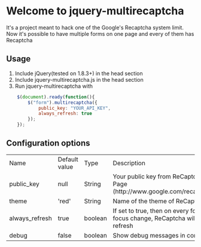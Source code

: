 Welcome to jquery-multirecaptcha
================================

It's a project meant to hack one of the Google's Recaptcha system limit. Now it's possible to have multiple forms on one page and every of them has Recaptcha

Usage
-----

1. Include jQuery(tested on 1.8.3+) in the head section
2. Include jquery-multirecaptcha.js in the head section
3. Run jquery-multirecaptcha with

```javascript
    $(document).ready(function(){
        $("form").multirecaptcha({
            public_key: "YOUR_API_KEY",
            always_refresh: true
        });
    });
```

Configuration options
--------------------

<table>
<tr>
<td>Name</td><td>Default value</td><td>Type</td><td>Description</td>
</tr>
<tr>
<td>public_key</td><td>null</td><td>String</td><td>Your public key from ReCaptcha Page (http://www.google.com/recaptcha)</td>
</tr>
<tr>
<td>theme</td><td>'red'</td><td>String</td><td>Name of the theme of ReCaptcha</td>
</tr>
<tr>
<td>always_refresh</td><td>true</td><td>boolean</td><td>If set to true, then on every form- focus change, ReCaptcha will refresh</td>
</tr>
<tr>
<td>debug</td><td>false</td><td>boolean</td><td>Show debug messages in console</td>
</tr>
</table>

